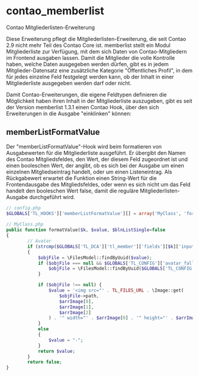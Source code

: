 contao_memberlist
=================

Contao Mitgliederlisten-Erweiterung

Diese Erweiterung pflegt die Mitgliederlisten-Erweiterung, die seit Contao 2.9 nicht mehr Teil des Contao Core ist.
memberlist stellt ein Modul Mitgliederliste zur Verfügung, mit dem sich Daten von Contao-Mitgliedern im Frontend ausgaben lassen.
Damit die Mitglieder die volle Kontrolle haben, welche Daten ausgegeben werden dürfen, gibt es in jedem Mitglieder-Datensatz eine zusätzliche Kategorie "Öffentliches Profil", in dem für jedes einzelne Feld festgelegt werden kann, ob der Inhalt in einer Mitgliederliste ausgegeben werden darf oder nicht.

Damit Contao-Erweiterungen, die eigene Feldtypen definieren die Möglichkeit haben ihren Inhalt in der Mitgliederliste auszugeben, gibt es seit der Version memberlist 1.3.1 einen Contao Hook, über den sich Erweiterungen in die Ausgabe "einklinken" können:

memberListFormatValue
---------------------
Der "memberListFormatValue"-Hook wird beim formatieren von Ausgabewerten für die Mitgliederliste ausgeführt. Er übergibt den Namen des Contao Mitgliedsfeldes, den Wert, der diesem Feld zugeordnet ist und einen booleschen Wert, der angibt, ob es sich bei der Ausgabe um einen einzelnen Mitgliedseintrag handelt, oder um einen Listeneintrag. Als Rückgabewert erwartet die Funktion einen String-Wert für die Frontendausgabe des Mitgliedsfeldes, oder wenn es sich nicht um das Feld handelt den booleschen Wert false, damit die reguläre Mitgliederlisten-Ausgabe durchgeführt wird.

```php
// config.php
$GLOBALS['TL_HOOKS']['memberListFormatValue'][] = array('MyClass', 'formatValue');
 
// MyClass.php
public function formatValue($k, $value, $blnListSingle=false
{
		// Avatar
		if (strcmp($GLOBALS['TL_DCA']['tl_member']['fields'][$k]['inputType'], 'avatar') == 0)
		{
			$objFile = \FilesModel::findByUuid($value);
			if ($objFile === null && $GLOBALS['TL_CONFIG']['avatar_fallback_image']) {
				$objFile = \FilesModel::findByUuid($GLOBALS['TL_CONFIG']['avatar_fallback_image']);
			}

			if ($objFile !== null) {
				$value = '<img src="' . TL_FILES_URL . \Image::get(
					$objFile->path,
					$arrImage[0],
					$arrImage[1],
					$arrImage[2]
				) . '" width="' . $arrImage[0] . '" height="' . $arrImage[1] . '" alt="' . $strAlt . '" class="avatar">';
			}
			else
			{
				$value = "-";
			}
			return $value;
		}
		return false;
}
```
